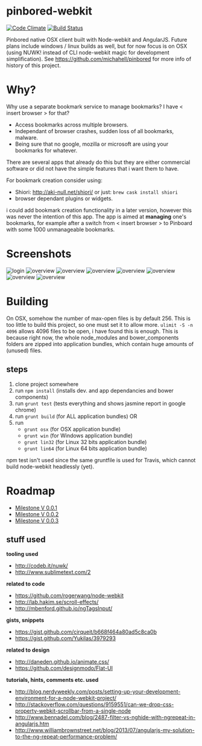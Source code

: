 pinbored-webkit
===============

[![Code Climate](https://codeclimate.com/github/michahell/pinbored-webkit/badges/gpa.svg)](https://codeclimate.com/github/michahell/pinbored-webkit)
[![Build Status](https://travis-ci.org/michahell/pinbored-webkit.svg)](https://travis-ci.org/michahell/pinbored-webkit)

Pinbored native OSX client built with Node-webkit and AngularJS. Future plans include windows / linux
builds as well, but for now focus is on OSX (using NUWK! instead of CLI node-webkit magic for development simplification). See https://github.com/michahell/pinbored for more info of history of this project.

Why?
====

Why use a separate bookmark service to manage bookmarks? I have < insert browser > for that?

* Access bookmarks across multiple browsers.
* Independant of browser crashes, sudden loss of all bookmarks, malware.
* Being sure that no google, mozilla or microsoft are using your bookmarks for whatever.

There are several apps that already do this but they are either commercial software or did not have the simple features that i want them to have.

For bookmark creation consider using:

* Shiori: http://aki-null.net/shiori/ or just: ```brew cask install shiori```
* browser dependant plugins or widgets.

i could add bookmark creation functionality in a later version, however this was never the intention of this app.
The app is aimed at **managing** one's bookmarks, for example after a switch from < insert browser >
to Pinboard with some 1000 unmanageable bookmarks.

Screenshots
===========
![login](screenshots/login.png?raw=true "login screen")
![overview](screenshots/overview-bars.png?raw=trueg "overview all bars")
![overview](screenshots/overview-bars-2.png?raw=true "overview bookmark load type")
![overview](screenshots/overview-update.png?raw=true "overview individual update")
![overview](screenshots/overview-private.png?raw=true "overview private icon")
![overview](screenshots/overview-selection.png?raw=true "overview selection")
![overview](screenshots/overview-selection-stale.png?raw=true "overview selection stale check")
![overview](screenshots/overview-tag-select.png?raw=true "overview tag selection")

Building
========

On OSX, somehow the number of max-open files is by default 256. This is too little to build this project,
so one must set it to allow more. ```ulimit -S -n 4096``` allows 4096 files to be open, i have found this is
enough. This is because right now, the whole node_modules and bower_components folders are zipped into application bundles, which contain huge amounts of (unused) files.

steps
-----

1. clone project somewhere
2. run ```npm install``` (installs dev. and app dependancies and bower components)
3. run ```grunt test``` (tests everything and shows jasmine report in google chrome)
1. run ```grunt build``` (for ALL application bundles) OR
2. run
    * ```grunt osx``` (for OSX application bundle)
    * ```grunt win``` (for Windows application bundle)
    * ```grunt lin32``` (for Linux 32 bits application bundle)
    * ```grunt lin64``` (for Linux 64 bits application bundle)

npm test isn't used since the same gruntfile is used for Travis, which cannot build node-webkit headlessly (yet).

Roadmap
=======

* [Milestone V 0.0.1](https://github.com/michahell/pinbored-webkit/milestones/0.0.1%20Iron%20Orchid)
* [Milestone V 0.0.2](https://github.com/michahell/pinbored-webkit/milestones/0.0.2%20Tin%20Thistle)
* [Milestone V 0.0.3](https://github.com/michahell/pinbored-webkit/milestones/0.0.3%20Gold%20Dahlia)

stuff used
----------

**tooling used**

* http://codeb.it/nuwk/
* http://www.sublimetext.com/2

**related to code**

* https://github.com/rogerwang/node-webkit
* http://lab.hakim.se/scroll-effects/
* http://mbenford.github.io/ngTagsInput/

**gists, snippets**

* https://gist.github.com/cirqueit/b668f464a80ad5c8ca0b
* https://gist.github.com/Yukilas/3979293

**related to design**

* http://daneden.github.io/animate.css/
* https://github.com/designmodo/Flat-UI

**tutorials, hints, comments etc. used**

* http://blog.nerdyweekly.com/posts/setting-up-your-development-environment-for-a-node-webkit-project/
* http://stackoverflow.com/questions/9159551/can-we-drop-css-property-webkit-scrollbar-from-a-single-node
* http://www.bennadel.com/blog/2487-filter-vs-nghide-with-ngrepeat-in-angularjs.htm
* http://www.williambrownstreet.net/blog/2013/07/angularjs-my-solution-to-the-ng-repeat-performance-problem/

